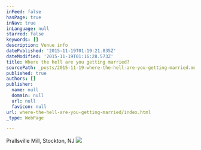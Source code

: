 ```yaml
---
inFeed: false
hasPage: true
inNav: true
inLanguage: null
starred: false
keywords: []
description: Venue info
datePublished: '2015-11-19T01:19:21.835Z'
dateModified: '2015-11-19T01:16:28.573Z'
title: Where the hell are you getting married?
sourcePath: _posts/2015-11-19-where-the-hell-are-you-getting-married.md
published: true
authors: []
publisher:
  name: null
  domain: null
  url: null
  favicon: null
url: where-the-hell-are-you-getting-married/index.html
_type: WebPage

---
```

Prallsville Mill, Stockton, NJ
![](https://the-grid-user-content.s3-us-west-2.amazonaws.com/25c7291b-ddef-4830-a024-52b7bc81bbbf.jpg)